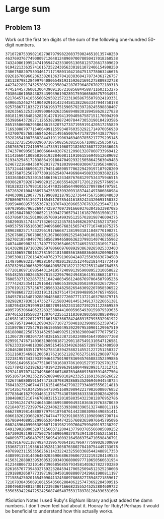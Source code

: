 # Large sum
## Problem 13
Work out the first ten digits of the sum of the following one-hundred 50-digit numbers.

`37107287533902102798797998220837590246510135740250`<br/>
`46376937677490009712648124896970078050417018260538`<br/>
`74324986199524741059474233309513058123726617309629`<br/>
`91942213363574161572522430563301811072406154908250`<br/>
`23067588207539346171171980310421047513778063246676`<br/>
`89261670696623633820136378418383684178734361726757`<br/>
`28112879812849979408065481931592621691275889832738`<br/>
`44274228917432520321923589422876796487670272189318`<br/>
`47451445736001306439091167216856844588711603153276`<br/>
`70386486105843025439939619828917593665686757934951`<br/>
`62176457141856560629502157223196586755079324193331`<br/>
`64906352462741904929101432445813822663347944758178`<br/>
`92575867718337217661963751590579239728245598838407`<br/>
`58203565325359399008402633568948830189458628227828`<br/>
`80181199384826282014278194139940567587151170094390`<br/>
`35398664372827112653829987240784473053190104293586`<br/>
`86515506006295864861532075273371959191420517255829`<br/>
`71693888707715466499115593487603532921714970056938`<br/>
`54370070576826684624621495650076471787294438377604`<br/>
`53282654108756828443191190634694037855217779295145`<br/>
`36123272525000296071075082563815656710885258350721`<br/>
`45876576172410976447339110607218265236877223636045`<br/>
`17423706905851860660448207621209813287860733969412`<br/>
`81142660418086830619328460811191061556940512689692`<br/>
`51934325451728388641918047049293215058642563049483`<br/>
`62467221648435076201727918039944693004732956340691`<br/>
`15732444386908125794514089057706229429197107928209`<br/>
`55037687525678773091862540744969844508330393682126`<br/>
`18336384825330154686196124348767681297534375946515`<br/>
`80386287592878490201521685554828717201219257766954`<br/>
`78182833757993103614740356856449095527097864797581`<br/>
`16726320100436897842553539920931837441497806860984`<br/>
`48403098129077791799088218795327364475675590848030`<br/>
`87086987551392711854517078544161852424320693150332`<br/>
`59959406895756536782107074926966537676326235447210`<br/>
`69793950679652694742597709739166693763042633987085`<br/>
`41052684708299085211399427365734116182760315001271`<br/>
`65378607361501080857009149939512557028198746004375`<br/>
`35829035317434717326932123578154982629742552737307`<br/>
`94953759765105305946966067683156574377167401875275`<br/>
`88902802571733229619176668713819931811048770190271`<br/>
`25267680276078003013678680992525463401061632866526`<br/>
`36270218540497705585629946580636237993140746255962`<br/>
`24074486908231174977792365466257246923322810917141`<br/>
`91430288197103288597806669760892938638285025333403`<br/>
`34413065578016127815921815005561868836468420090470`<br/>
`23053081172816430487623791969842487255036638784583`<br/>
`11487696932154902810424020138335124462181441773470`<br/>
`63783299490636259666498587618221225225512486764533`<br/>
`67720186971698544312419572409913959008952310058822`<br/>
`95548255300263520781532296796249481641953868218774`<br/>
`76085327132285723110424803456124867697064507995236`<br/>
`37774242535411291684276865538926205024910326572967`<br/>
`23701913275725675285653248258265463092207058596522`<br/>
`29798860272258331913126375147341994889534765745501`<br/>
`18495701454879288984856827726077713721403798879715`<br/>
`38298203783031473527721580348144513491373226651381`<br/>
`34829543829199918180278916522431027392251122869539`<br/>
`40957953066405232632538044100059654939159879593635`<br/>
`29746152185502371307642255121183693803580388584903`<br/>
`41698116222072977186158236678424689157993532961922`<br/>
`62467957194401269043877107275048102390895523597457`<br/>
`23189706772547915061505504953922979530901129967519`<br/>
`86188088225875314529584099251203829009407770775672`<br/>
`11306739708304724483816533873502340845647058077308`<br/>
`82959174767140363198008187129011875491310547126581`<br/>
`97623331044818386269515456334926366572897563400500`<br/>
`42846280183517070527831839425882145521227251250327`<br/>
`55121603546981200581762165212827652751691296897789`<br/>
`32238195734329339946437501907836945765883352399886`<br/>
`75506164965184775180738168837861091527357929701337`<br/>
`62177842752192623401942399639168044983993173312731`<br/>
`32924185707147349566916674687634660915035914677504`<br/>
`99518671430235219628894890102423325116913619626622`<br/>
`73267460800591547471830798392868535206946944540724`<br/>
`76841822524674417161514036427982273348055556214818`<br/>
`97142617910342598647204516893989422179826088076852`<br/>
`87783646182799346313767754307809363333018982642090`<br/>
`10848802521674670883215120185883543223812876952786`<br/>
`71329612474782464538636993009049310363619763878039`<br/>
`62184073572399794223406235393808339651327408011116`<br/>
`66627891981488087797941876876144230030984490851411`<br/>
`60661826293682836764744779239180335110989069790714`<br/>
`85786944089552990653640447425576083659976645795096`<br/>
`66024396409905389607120198219976047599490197230297`<br/>
`64913982680032973156037120041377903785566085089252`<br/>
`16730939319872750275468906903707539413042652315011`<br/>
`94809377245048795150954100921645863754710598436791`<br/>
`78639167021187492431995700641917969777599028300699`<br/>
`15368713711936614952811305876380278410754449733078`<br/>
`40789923115535562561142322423255033685442488917353`<br/>
`44889911501440648020369068063960672322193204149535`<br/>
`41503128880339536053299340368006977710650566631954`<br/>
`81234880673210146739058568557934581403627822703280`<br/>
`82616570773948327592232845941706525094512325230608`<br/>
`22918802058777319719839450180888072429661980811197`<br/>
`77158542502016545090413245809786882778948721859617`<br/>
`72107838435069186155435662884062257473692284509516`<br/>
`20849603980134001723930671666823555245252804609722`<br/>
`53503534226472524250874054075591789781264330331690`<br/>

#Solution Notes
I used Ruby's BigNum library and just added the damn numbers. I don't
even feel bad about it. Hooray for Ruby! Perhaps it would be beneficial
to understand how this actually works.

